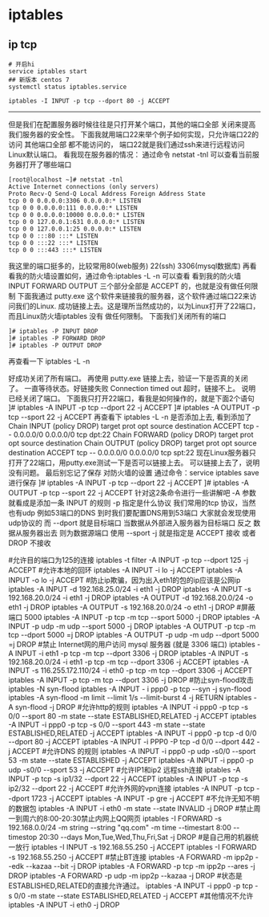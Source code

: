# iptables

## ip tcp

```
# 开启hi
service iptables start 
## 新版本 centos 7
systemctl status iptables.service
```





```
iptables -I INPUT -p tcp --dport 80 -j ACCEPT
```

- - - - - - - - 


但是我们在配置服务器时候往往是只打开某个端口，其他的端口全部
关闭来提高我们服务器的安全性。
下面我就用端口22来举个例子如何实现，只允许端口22的访问 其他端口全部
都不能访问的， 端口22就是我们通过ssh来进行远程访问Linux默认端口。
看我现在服务器的情况：
通过命令 netstat -tnl 可以查看当前服务器打开了哪些端口

```
[root@localhost ~]# netstat -tnl
Active Internet connections (only servers)
Proto Recv-Q Send-Q Local Address Foreign Address State
tcp 0 0 0.0.0.0:3306 0.0.0.0:* LISTEN
tcp 0 0 0.0.0.0:111 0.0.0.0:* LISTEN
tcp 0 0 0.0.0.0:10000 0.0.0.0:* LISTEN
tcp 0 0 127.0.0.1:631 0.0.0.0:* LISTEN
tcp 0 0 127.0.0.1:25 0.0.0.0:* LISTEN
tcp 0 0 :::80 :::* LISTEN
tcp 0 0 :::22 :::* LISTEN
tcp 0 0 :::443 :::* LISTEN
```

我这里的端口挺多的，比较常用80(web服务) 22(ssh) 3306(mysql数据库)
再看看我的防火墙设置如何，通过命令:iptables -L -n 可以查看
看到我的防火墙 INPUT FORWARD OUTPUT 三个部分全部是 ACCEPT 的，也就是没有做任何限制
下面我通过 putty.exe 这个软件来链接我的服务器，这个软件通过端口22来访问我们的Linux.
成功链接上去。这是理所当然成功的，以为Linux打开了22端口，而且Linux防火墙iptables 没有
做任何限制。
下面我们关闭所有的端口

```
]# iptables -P INPUT DROP
]# iptables -P FORWARD DROP
]# iptables -P OUTPUT DROP
```

再查看一下 iptables -L -n

好成功关闭了所有端口。
再使用 putty.exe 链接上去，验证一下是否真的关闭了。
一直等待状态。好链接失败 Connection timed out 超时，链接不上。
说明已经关闭了端口。
下面我只打开22端口，看我是如何操作的，就是下面2个语句
]# iptables -A INPUT -p tcp --dport 22 -j ACCEPT
]# iptables -A OUTPUT -p tcp --sport 22 -j ACCEPT
再查看下 iptables -L -n 是否添加上去, 看到添加了
Chain INPUT (policy DROP)
target prot opt source destination
ACCEPT tcp -- 0.0.0.0/0 0.0.0.0/0 tcp dpt:22
Chain FORWARD (policy DROP)
target prot opt source destination
Chain OUTPUT (policy DROP)
target prot opt source destination
ACCEPT tcp -- 0.0.0.0/0 0.0.0.0/0 tcp spt:22
现在Linux服务器只打开了22端口，用putty.exe测试一下是否可以链接上去。
可以链接上去了，说明没有问题。
最后别忘记了保存 对防火墙的设置
通过命令：service iptables save 进行保存
]# iptables -A INPUT -p tcp --dport 22 -j ACCEPT
]# iptables -A OUTPUT -p tcp --sport 22 -j ACCEPT
针对这2条命令进行一些讲解吧
-A 参数就看成是添加一条 INPUT 的规则
-p 指定是什么协议 我们常用的tcp 协议，当然也有udp 例如53端口的DNS
到时我们要配置DNS用到53端口 大家就会发现使用udp协议的
而 --dport 就是目标端口 当数据从外部进入服务器为目标端口
反之 数据从服务器出去 则为数据源端口 使用 --sport
-j 就是指定是 ACCEPT 接收 或者 DROP 不接收

#允许目的端口为125的连接
iptables -t filter -A INPUT -p tcp --dport 125 -j ACCEPT
#允许本地的回环
iptables -A INPUT -i lo -j ACCEPT
iptables -A INPUT -o lo -j ACCEPT
#防止ip欺骗，因为出入eth1的包的ip应该是公网ip
iptables -A INPUT -d 192.168.25.0/24 -i eth1 -j DROP
iptables -A INPUT -s 192.168.20.0/24 -i eth1 -j DROP
iptables -A OUTPUT -d 192.168.20.0/24 -o eth1 -j DROP
iptables -A OUTPUT -s 192.168.20.0/24 -o eth1 -j DROP
#屏蔽端口 5000
iptables -A INPUT -p tcp -m tcp --sport 5000 -j DROP
iptables -A INPUT -p udp -m udp --sport 5000 -j DROP
iptables -A OUTPUT -p tcp -m tcp --dport 5000 =j DROP
iptables -A OUTPUT -p udp -m udp --dport 5000 =j DROP
#禁止 Internet网的用户访问 mysql 服务器 (就是 3306 端口)
iptables -A INPUT -i eth1 -p tcp -m tcp --dport 3306 -j DROP
iptables -A INPUT -s 192.168.20.0/24 -i eth1 -p tcp -m tcp --dport 3306 -j ACCEPT
iptables -A INPUT -s 116.255.172.110/24 -i eth0 -p tcp -m tcp --dport 3306 -j ACCEPT
iptables -A INPUT -p tcp -m tcp --dport 3306 -j DROP
#防止syn-flood攻击
iptables -N syn-flood
iptables -A INPUT - i ppp0 -p tcp --syn -j syn-flood
iptables -A syn-flood -m limit --limit 1/s --limit-burst 4 -j RETURN
iptables -A syn-flood -j DROP
#允许http的规则
iptables -A INPUT -i ppp0 -p tcp -s 0/0 --sport 80 -m state --state ESTABLISHED,RELATED -j ACCEPT
iptables -A INPUT -i ppp0 -p tcp -s 0/0 --sport 443 -m state --state ESTABLISHED,RELATED -j ACCEPT
iptables -A INPUT -i ppp0 -p tcp -d 0/0 --dport 80 -j ACCEPT
iptables -A INPUT -i PPP0 -P tcp -d 0/0 --dport 442 -j ACCEPT
#允许DNS 的规则
iptables -A INPUT -i ppp0 -p udp -s0/0 --sport 53 -m state --state ESTABLISHED -j ACCEPT
iptables -A INPUT -i ppp0 -p udp -s0/0 --sport 53 -j ACCEPT
#允许IP1和ip2 远程ssh连接 
iptables -A INPUT -p tcp -s ip1/32 --dport 22 -j ACCEPT
iptables -A INPUT -p tcp -s ip2/32 --dport 22 -j ACCEPT
#允许外网的vpn连接
iptables -A INPUT -p tcp --dport 1723 -j ACCEPT
iptables -A INPUT -p gre -j ACCEPT
#不允许无知不明的数据包
iptables -A INPUT -i eth0 -m state --state INVALID -j DROP
#禁止周一到周六的8:00-20:30禁止内网上QQ网页
iptables -I FORWARD -s 192.168.0.0/24 -m string --string "qq.com" -m time --timestart 8:00 --timestop 20:30 --days Mon,Tue,Wed,Thu,Fri,Sat -j DROP
#是自己用的机器统一放行
iptables -I INPUT -s 192.168.55.250 -j ACCEPT
iptables -I FORWARD -s 192.168.55.250 -j ACCEPT
#禁止BT连接
iptables -A FORWARD -m ipp2p --edk --kazaa --bit -j DROP 
iptables -A FORWARD -p tcp -m ipp2p --ares -j DROP 
iptables -A FORWARD -p udp -m ipp2p --kazaa -j DROP 
#状态是ESTABLISHED,RELATED的直接允许通过。
iptables -A INPUT -i ppp0 -p tcp -s 0/0 -m state --state ESTABLISHED,RELATED -j ACCEPT
#其他情况不允许
iptables -A INPUT -i eth0 -j DROP

